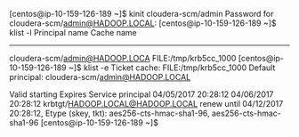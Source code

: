 [centos@ip-10-159-126-189 ~]$ kinit cloudera-scm/admin
Password for cloudera-scm/admin@HADOOP.LOCAL: 
[centos@ip-10-159-126-189 ~]$ klist -l
Principal name                 Cache name
--------------                 ----------
cloudera-scm/admin@HADOOP.LOCA FILE:/tmp/krb5cc_1000
[centos@ip-10-159-126-189 ~]$ klist -e
Ticket cache: FILE:/tmp/krb5cc_1000
Default principal: cloudera-scm/admin@HADOOP.LOCAL

Valid starting       Expires              Service principal
04/05/2017 20:28:12  04/06/2017 20:28:12  krbtgt/HADOOP.LOCAL@HADOOP.LOCAL
	renew until 04/12/2017 20:28:12, Etype (skey, tkt): aes256-cts-hmac-sha1-96, aes256-cts-hmac-sha1-96 
[centos@ip-10-159-126-189 ~]$ 


